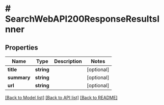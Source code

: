 # # SearchWebAPI200ResponseResultsInner

## Properties

Name | Type | Description | Notes
------------ | ------------- | ------------- | -------------
**title** | **string** |  | [optional]
**summary** | **string** |  | [optional]
**url** | **string** |  | [optional]

[[Back to Model list]](../../README.md#models) [[Back to API list]](../../README.md#endpoints) [[Back to README]](../../README.md)
